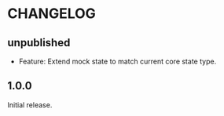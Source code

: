 # CHANGELOG

## unpublished

- Feature: Extend mock state to match current core state type.

## 1.0.0

Initial release.
